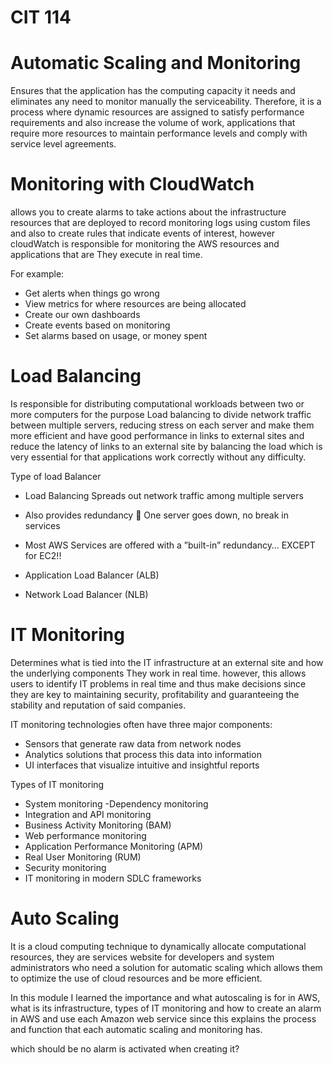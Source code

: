 # CIT 114

#  Automatic Scaling and Monitoring

Ensures that the application has the computing capacity it needs and eliminates any need to monitor
manually the serviceability. Therefore, it is a process where dynamic resources are assigned to satisfy performance requirements and also increase
the volume of work, applications that require more resources to maintain performance levels
and comply with service level agreements.

# Monitoring with CloudWatch

allows you to create alarms to take actions about the infrastructure resources that are deployed
to record monitoring logs using custom files and also to create rules that indicate
events of interest, however cloudWatch is responsible for monitoring the AWS resources and applications that are
They execute in real time.

For example:

- Get alerts when things go wrong
- View metrics for where resources are being allocated
- Create our own dashboards
- Create events based on monitoring
- Set alarms based on usage, or money spent

# Load Balancing

Is responsible for distributing computational workloads between two or more computers for the purpose
Load balancing to divide network traffic between multiple servers, reducing stress on each server and
make them more efficient and have good performance in links to external sites and reduce the latency of
links to an external site by balancing the load which is very essential for that  applications work correctly without any difficulty.

Type of load Balancer

- Load Balancing  Spreads out network traffic among multiple servers
- Also provides redundancy  One server goes down, no break in services
- Most AWS Services are offered with a ”built-in” redundancy…     EXCEPT for EC2!!

- Application Load Balancer (ALB)
- Network Load Balancer (NLB)

# IT Monitoring

Determines what is tied into the IT infrastructure at an external site and how the underlying components
They work in real time. however, this allows users to identify IT problems in real time and thus make 
decisions since they are key to maintaining security, profitability and guaranteeing the stability and reputation of said companies.

IT monitoring technologies often have three major components:

- Sensors that generate raw data from network nodes
- Analytics solutions that process this data into information
- UI interfaces that visualize intuitive and insightful reports

Types of IT monitoring

- System monitoring
-Dependency monitoring
- Integration and API monitoring
- Business Activity Monitoring (BAM)
- Web performance monitoring
- Application Performance Monitoring (APM)
- Real User Monitoring (RUM)
- Security monitoring
- IT monitoring in modern SDLC frameworks

# Auto Scaling

It is a cloud computing technique to dynamically allocate computational resources, they are services
website for developers and system administrators who need a solution for automatic scaling
which allows them to optimize the use of cloud resources and be more efficient.

In this module I learned the importance and what autoscaling is for in AWS, what is its infrastructure, types of IT
monitoring and how to create an alarm in AWS and use each Amazon web service since this explains
the process and function that each automatic scaling and monitoring has.

which should be no alarm is activated when creating it?

